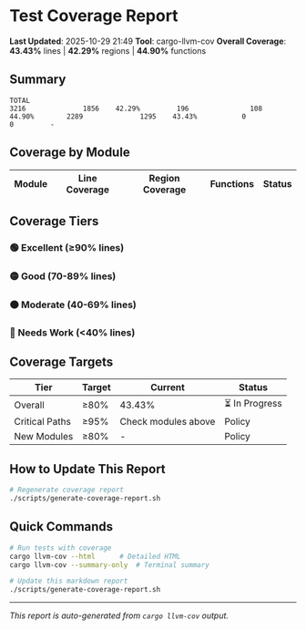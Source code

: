# Test Coverage Report

**Last Updated**: 2025-10-29 21:49
**Tool**: cargo-llvm-cov
**Overall Coverage**: **43.43%** lines | **42.29%** regions | **44.90%** functions

## Summary

```
TOTAL                                                                            3216              1856    42.29%         196               108    44.90%        2289              1295    43.43%           0                 0         -
```

## Coverage by Module

| Module | Line Coverage | Region Coverage | Functions | Status |
|--------|--------------|-----------------|-----------|--------|

## Coverage Tiers

### 🟢 Excellent (≥90% lines)

### 🟡 Good (70-89% lines)

### 🟠 Moderate (40-69% lines)

### 🔴 Needs Work (<40% lines)

## Coverage Targets

| Tier | Target | Current | Status |
|------|--------|---------|--------|
| Overall | ≥80% | 43.43% | ⏳ In Progress |
| Critical Paths | ≥95% | Check modules above | Policy |
| New Modules | ≥80% | - | Policy |

## How to Update This Report

```bash
# Regenerate coverage report
./scripts/generate-coverage-report.sh
```

## Quick Commands

```bash
# Run tests with coverage
cargo llvm-cov --html      # Detailed HTML
cargo llvm-cov --summary-only  # Terminal summary

# Update this markdown report
./scripts/generate-coverage-report.sh
```

---

*This report is auto-generated from `cargo llvm-cov` output.*
